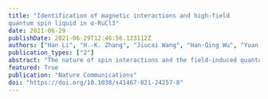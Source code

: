 ```yaml
---
title: "Identification of magnetic interactions and high-field
quantum spin liquid in α-RuCl3"
date: 2021-06-29
publishDate: 2021-06-29T12:46:56.123112Z
authors: ["Han Li", "H.-K. Zhang", "Jiucai Wang", "Han-Qing Wu", "Yuan Gao", "Dai-Wei Qu", "Zheng-Xin Liu", "Shou-Shu Gong", "Wei Li"]
publication_types: ["2"]
abstract: "The nature of spin interactions and the field-induced quantum spin liquid phase in a Kitaev material α-RuCl3 have been debated. Here, using a combination of many-body techniques, the authors derive an effective spin model that explains the majority of experimental findings and predicts a new quantum spin liquid phase in strong out-of-plane magnetic field."
featured: True
publication: "Nature Communications"
doi: "https://doi.org/10.1038/s41467-021-24257-8"
---
```


